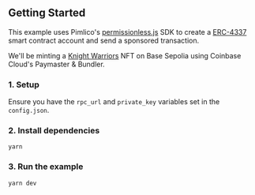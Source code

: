 ## Getting Started

This example uses Pimlico's [permissionless.js](https://docs.pimlico.io/permissionless/reference) SDK to create a [ERC-4337](https://www.erc4337.io/) smart contract account and send a sponsored transaction.

We'll be minting a [Knight Warriors](https://sepolia.basescan.org/token/0x66519fcaee1ed65bc9e0acc25ccd900668d3ed49) NFT on Base Sepolia using Coinbase Cloud's Paymaster & Bundler.

### 1. Setup

Ensure you have the `rpc_url` and `private_key` variables set in the `config.json`.

### 2. Install dependencies
```
yarn
```

### 3. Run the example
```
yarn dev
```